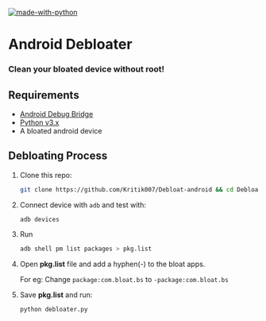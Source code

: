 [![made-with-python](http://ForTheBadge.com/images/badges/made-with-python.svg)](https://www.python.org/)

# Android Debloater

### Clean your bloated device without root!

## Requirements

- [Android Debug Bridge](https://developer.android.com/studio/releases/platform-tools)
- [Python v3.x](https://python.org/download)
- A bloated android device

## Debloating Process

1. Clone this repo:
   ```bash
   git clone https://github.com/Kritik007/Debloat-android && cd Debloat-android
   ```
2. Connect device with `adb` and test with:
   ```bash
   adb devices
   ```
3. Run 
   ```bash
   adb shell pm list packages > pkg.list
   ```
4. Open **pkg.list** file and add a hyphen(-) to the bloat apps.
   
   For eg:
   Change
   `package:com.bloat.bs`
   to
   `-package:com.bloat.bs`

5. Save **pkg.list** and run:
   ```bash
   python debloater.py
   ```

